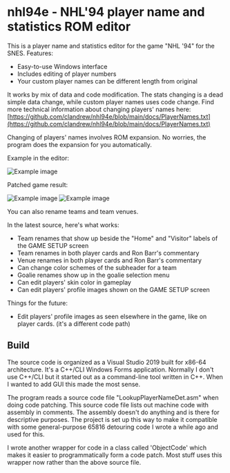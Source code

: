 # nhl94e - NHL'94 player name and statistics ROM editor
This is a player name and statistics editor for the game "NHL '94" for the SNES. Features:
* Easy-to-use Windows interface
* Includes editing of player numbers
* Your custom player names can be different length from original

It works by mix of data and code modification. The stats changing is a dead simple data change, while custom player names uses code change. Find more technical information about changing players' names here:
[https://github.com/clandrew/nhl94e/blob/main/docs/PlayerNames.txt](https://github.com/clandrew/nhl94e/blob/main/docs/PlayerNames.txt)

Changing of players' names involves ROM expansion. No worries, the program does the expansion for you automatically.

Example in the editor:

![Example image](https://raw.githubusercontent.com/clandrew/nhl94e/main/images/Screen1.PNG "Example image.")

Patched game result:

![Example image](https://raw.githubusercontent.com/clandrew/nhl94e/main/images/Screen2.png "Example image.")
![Example image](https://raw.githubusercontent.com/clandrew/nhl94e/main/images/Screen3.png "Example image.")

You can also rename teams and team venues.

In the latest source, here's what works:
* Team renames that show up beside the "Home" and "Visitor" labels of the GAME SETUP screen
* Team renames in both player cards and Ron Barr's commentary
* Venue renames in both player cards and Ron Barr's commentary
* Can change color schemes of the subheader for a team
* Goalie renames show up in the goalie selection menu
* Can edit players' skin color in gameplay
* Can edit players' profile images shown on the GAME SETUP screen

Things for the future:
* Edit players' profile images as seen elsewhere in the game, like on player cards. (it's a different code path)

## Build
The source code is organized as a Visual Studio 2019 built for x86-64 architecture. It's a C++/CLI Windows Forms application. Normally I don't use C++/CLI but it started out as a command-line tool written in C++. When I wanted to add GUI this made the most sense.

The program reads a source code file "LookupPlayerNameDet.asm" when doing code patching. This source code file lists out machine code with assembly in comments. The assembly doesn't do anything and is there for descriptive purposes. The project is set up this way to make it compatible with some general-purpose 65816 detouring code I wrote a while ago and used for this.

I wrote another wrapper for code in a class called 'ObjectCode' which makes it easier to programmatically form a code patch. Most stuff uses this wrapper now rather than the above source file.

